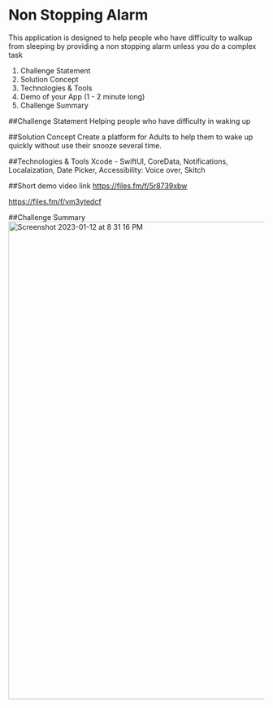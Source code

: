#  Non Stopping Alarm
This application is designed to help people who have difficulty to walkup from sleeping by providing a non stopping alarm unless you do a complex task

1. Challenge Statement
2. Solution Concept
3. Technologies & Tools
4. Demo of your App (1 - 2 minute long)
5. Challenge Summary


##Challenge Statement
Helping people who have difficulty in waking up

##Solution Concept
Create a platform for Adults to help them to wake up quickly without use their snooze several time. 

##Technologies & Tools
Xcode - SwiftUI, CoreData, Notifications, Localaization, Date Picker, Accessibility: Voice over, 
Skitch 

##Short demo video link
https://files.fm/f/5r8739xbw

https://files.fm/f/vm3ytedcf

##Challenge Summary
<img width="938" alt="Screenshot 2023-01-12 at 8 31 16 PM" src="https://user-images.githubusercontent.com/116644229/212138491-6620777a-9339-45fe-9992-99e99dc5a3ab.png">




